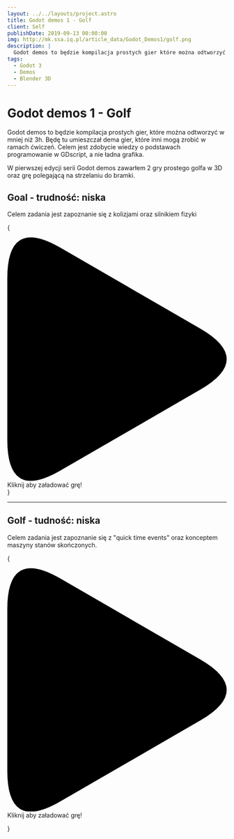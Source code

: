 ```yaml
---
layout: ../../layouts/project.astro
title: Godot demos 1 - Golf
client: Self
publishDate: 2019-09-13 00:00:00
img: http://mk.ssa.iq.pl/article_data/Godot_Demos1/golf.png
description: |
  Godot demos to będzie kompilacja prostych gier które można odtworzyć w mniej niż 3h. Będę tu umieszczał dema gier, które inni mogą zrobić w ramach ćwiczeń. Celem jest zdobycie wiedzy o podstawach programowanie w GDscript, a nie ładna grafika
tags:
  - Godot 3
  - Demos
  - Blender 3D
---
```


# Godot demos 1 - Golf

Godot demos to będzie kompilacja prostych gier, które można odtworzyć w mniej niż 3h. Będę tu umieszczał dema gier, które inni mogą zrobić w ramach ćwiczeń. Celem jest zdobycie wiedzy o podstawach programowanie w GDscript, a nie ładna grafika.

W pierwszej edycji serii Godot demos zawarłem 2 gry prostego golfa w 3D oraz grę polegającą na strzelaniu do bramki.

## Goal - trudność: niska

Celem zadania jest zapoznanie się z kolizjami oraz silnikiem fizyki

{

<div class="play_iframe" data-src="https://kifner-mateusz.github.io/goal/build/Goal.html" data-img="http://mk.ssa.iq.pl/article_data/Godot_Demos1/Goal.png" data-message="Kliknij aby załadować grę!" style="background-image: url(&quot;http://mk.ssa.iq.pl/article_data/Godot_Demos1/Goal.png&quot;);">     
  <svg xmlns:svg="http://www.w3.org/2000/svg" xmlns="http://www.w3.org/2000/svg" viewBox="0 0 71.942253 79.738464" version="1.1" class="svg_triangle"><path d="m 0,66.405133 v -53.0718 Q 0,-6.6666666 17.3205,3.3333333 L 63.282,29.869233 q 17.3205,10 0,20 l -45.9615,26.5359 Q 0,86.405133 0,66.405133" class="svg_triangle_path"></path></svg>
  <span>Kliknij aby załadować grę!</span>
</div>
}

<hr/>

## Golf - tudność: niska

Celem zadania jest zapoznanie się z "quick time events" oraz konceptem maszyny stanów skończonych.

{

<div class="play_iframe" data-src="https://kifner-mateusz.github.io/golf/build/golf.html" data-img="http://mk.ssa.iq.pl/article_data/Godot_Demos1/golf.png" data-message="Kliknij aby załadować grę!" style="background-image: url(&quot;http://mk.ssa.iq.pl/article_data/Godot_Demos1/golf.png&quot;);">
  <svg xmlns:svg="http://www.w3.org/2000/svg" xmlns="http://www.w3.org/2000/svg" viewBox="0 0 71.942253 79.738464" version="1.1" class="svg_triangle"><path d="m 0,66.405133 v -53.0718 Q 0,-6.6666666 17.3205,3.3333333 L 63.282,29.869233 q 17.3205,10 0,20 l -45.9615,26.5359 Q 0,86.405133 0,66.405133" class="svg_triangle_path"></path></svg>
  <span>Kliknij aby załadować grę!</span>
</div>

}
